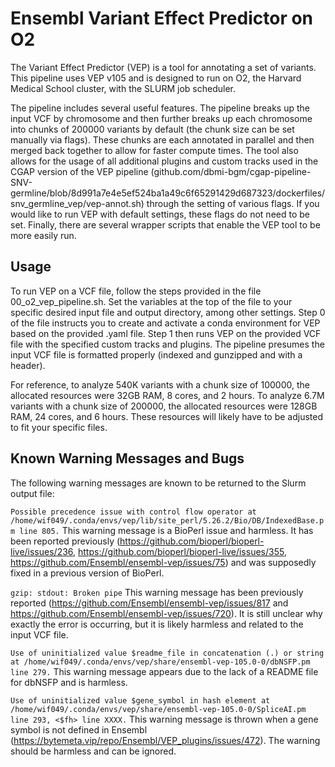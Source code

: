 # Ensembl Variant Effect Predictor on O2

The Variant Effect Predictor (VEP) is a tool for annotating a set of variants. This pipeline uses VEP v105 and is designed to run on O2, the Harvard Medical School cluster, with the SLURM job scheduler.

The pipeline includes several useful features. The pipeline breaks up the input VCF by chromosome and then further breaks up each chromosome into chunks of 200000 variants by default (the chunk size can be set manually via flags). These chunks are each annotated in parallel and then merged back together to allow for faster compute times. The tool also allows for the usage of all additional plugins and custom tracks used in the CGAP version of the VEP pipeline (github.com/dbmi-bgm/cgap-pipeline-SNV-germline/blob/8d991a7e4e5ef524ba1a49c6f65291429d687323/dockerfiles/snv_germline_vep/vep-annot.sh) through the setting of various flags. If you would like to run VEP with default settings, these flags do not need to be set. Finally, there are several wrapper scripts that enable the VEP tool to be more easily run.

## Usage
To run VEP on a VCF file, follow the steps provided in the file 00_o2_vep_pipeline.sh. Set the variables at the top of the file to your specific desired input file and output directory, among other settings. Step 0 of the file instructs you to create and activate a conda environment for VEP based on the provided .yaml file. Step 1 then runs VEP on the provided VCF file with the specified custom tracks and plugins. The pipeline presumes the input VCF file is formatted properly (indexed and gunzipped and with a header).

For reference, to analyze 540K variants with a chunk size of 100000, the allocated resources were 32GB RAM, 8 cores, and 2 hours. To analyze 6.7M variants with a chunk size of 200000, the allocated resources were 128GB RAM, 24 cores, and 6 hours. These resources will likely have to be adjusted to fit your specific files.

## Known Warning Messages and Bugs
The following warning messages are known to be returned to the Slurm output file:

```Possible precedence issue with control flow operator at /home/wif049/.conda/envs/vep/lib/site_perl/5.26.2/Bio/DB/IndexedBase.pm line 805.``` 
This warning message is a BioPerl issue and harmless. It has been reported previously (https://github.com/bioperl/bioperl-live/issues/236, https://github.com/bioperl/bioperl-live/issues/355, https://github.com/Ensembl/ensembl-vep/issues/75) and was supposedly fixed in a previous version of BioPerl.

```gzip: stdout: Broken pipe``` 
This warning message has been previously reported (https://github.com/Ensembl/ensembl-vep/issues/817 and https://github.com/Ensembl/ensembl-vep/issues/720). It is still unclear why exactly the error is occurring, but it is likely harmless and related to the input VCF file.

```Use of uninitialized value $readme_file in concatenation (.) or string at /home/wif049/.conda/envs/vep/share/ensembl-vep-105.0-0/dbNSFP.pm line 279.``` 
This warning message appears due to the lack of a README file for dbNSFP and is harmless.

```Use of uninitialized value $gene_symbol in hash element at /home/wif049/.conda/envs/vep/share/ensembl-vep-105.0-0/SpliceAI.pm line 293, <$fh> line XXXX.``` 
This warning message is thrown when a gene symbol is not defined in Ensembl (https://bytemeta.vip/repo/Ensembl/VEP_plugins/issues/472). The warning should be harmless and can be ignored.

